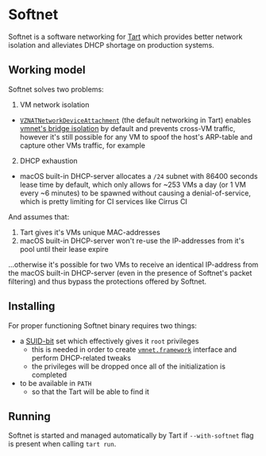 # Softnet

Softnet is a software networking for [Tart](https://github.com/cirruslabs/tart) which provides better network isolation and alleviates DHCP shortage on production systems.

## Working model

Softnet solves two problems:

1. VM network isolation
  * [`VZNATNetworkDeviceAttachment`](https://developer.apple.com/documentation/virtualization/vznatnetworkdeviceattachment) (the default networking in Tart) enables [vmnet's bridge isolation](https://developer.apple.com/documentation/vmnet/vmnet_enable_isolation_key) by default and prevents cross-VM traffic, however it's still possible for any VM to spoof the host's ARP-table and capture other VMs traffic, for example
2. DHCP exhaustion
  * macOS built-in DHCP-server allocates a `/24` subnet with 86400 seconds lease time by default, which only allows for ~253 VMs a day (or 1 VM every ~6 minutes) to be spawned without causing a denial-of-service, which is pretty limiting for CI services like Cirrus CI

And assumes that:

1. Tart gives it's VMs unique MAC-addresses
2. macOS built-in DHCP-server won't re-use the IP-addresses from it's pool until their lease expire

...otherwise it's possible for two VMs to receive an identical IP-address from the macOS built-in DHCP-server (even in the presence of Softnet's packet filtering) and thus bypass the protections offered by Softnet.

## Installing

For proper functioning Softnet binary requires two things:

* a [SUID-bit](https://en.wikipedia.org/wiki/Setuid#SUID) set which effectively gives it `root` privileges
  * this is needed in order to create [`vmnet.framework`](https://developer.apple.com/documentation/vmnet) interface and perform DHCP-related tweaks
  * the privileges will be dropped once all of the initialization is completed
* to be available in `PATH`
  * so that the Tart will be able to find it

## Running

Softnet is started and managed automatically by Tart if `--with-softnet` flag is present when calling `tart run`.
